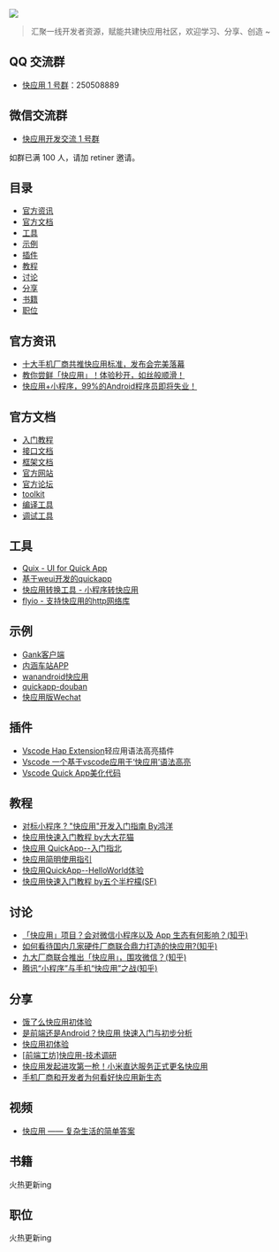 ![](http://ockcz5ezf.bkt.clouddn.com/20180327152212009057487.png)

> 汇聚一线开发者资源，赋能共建快应用社区，欢迎学习、分享、创造 ~

## QQ 交流群

* [快应用 1 号群](https://jq.qq.com/?_wv=1027&k=5Azw8lR)：250508889

## 微信交流群

* <a href="http://ockcz5ezf.bkt.clouddn.com/20180323152177748163516.jpg" target="_blank">快应用开发交流 1 号群</a>

如群已满 100 人，请加 retiner 邀请。

## 目录

* [官方资讯](#官方资讯)
* [官方文档](#官方文档)
* [工具](#工具)
* [示例](#示例)
* [插件](#插件)
* [教程](#教程)
* [讨论](#讨论)
* [分享](#分享)
* [书籍](#书籍)
* [职位](#职位)

## 官方资讯

* [十大手机厂商共推快应用标准，发布会完美落幕](http://bbs.quickapp.cn/posts/detail?id=308)
* [教你尝鲜「快应用」！体验秒开，如丝般顺滑！](https://mp.weixin.qq.com/s/7zPwdXRAl7SIoFw4eKhXyA)
* [快应用+小程序，99%的Android程序员即将失业！](http://bbs.quickapp.cn/posts/detail?id=446)

## 官方文档

* [入门教程](https://doc.quickapp.cn/)
* [接口文档](https://doc.quickapp.cn/features/)
* [框架文档](https://doc.quickapp.cn/framework/)
* [官方网站](https://www.quickapp.cn/)
* [官方论坛](http://bbs.quickapp.cn/)
* [toolkit](https://doc.quickapp.cn/tools/toolkit-tools.html)
* [编译工具](https://doc.quickapp.cn/tools/compiling-tools.html)
* [调试工具](https://doc.quickapp.cn/tools/debugging-tools.html)

## 工具

* [Quix - UI for Quick App](https://github.com/wuxinzhe/Quix)
* [基于weui开发的quickapp](https://github.com/xiaomak/quickapp-weui)
* [快应用转换工具 - 小程序转快应用](http://quickapp.dcloud.io/#wxconvert)
* [flyio - 支持快应用的http网络库](https://segmentfault.com/a/1190000013984402?utm_source=tag-newest)

## 示例

* [Gank客户端](https://github.com/ColorfulCat/quickapp_gank)
* [内涵车站APP](https://github.com/Licoy/quickapp-neihanchezhan)
* [wanandroid快应用](https://github.com/CB-ysx/wanandroid-quickapp)
* [quickapp-douban](https://github.com/hjl19911127/quickapp-douban)
* [快应用版Wechat](https://github.com/yale8848/quickapp-wechat)

## 插件

* [Vscode Hap Extension](https://marketplace.visualstudio.com/items?itemName=yupeng528.hap)轻应用语法高亮插件
* [Vscode 一个基于vscode应用于‘快应用’语法高亮](https://github.com/hatedMe/QuickApp-For-Highlighter)
* [Vscode Quick App美化代码](https://github.com/hatedMe/beautify-quick-app)

## 教程

* [对标小程序 ? "快应用"开发入门指南 By鸿洋](https://juejin.im/post/5ab26a1e6fb9a028b547c675)
* [快应用快速入门教程 by大大花猫](https://juejin.im/post/5ab27d8e518825557e78485e)
* [快应用 QuickApp--入门指北](https://zhuanlan.zhihu.com/p/34774751)
* [快应用简明使用指引](https://github.com/williamfzc/QuickAppLearner)
* [快应用QuickApp--HelloWorld体验](https://www.cnblogs.com/simleSmith/p/8618256.html)
* [快应用快速入门教程 by五个半柠檬(SF)](https://segmentfault.com/a/1190000014012762?utm_source=tag-newest)

## 讨论

* [「快应用」项目？会对微信小程序以及 App 生态有何影响？(知乎)](https://www.zhihu.com/question/268663484/answer/343010272)
* [如何看待国内几家硬件厂商联合鼎力打造的快应用?(知乎)](https://www.zhihu.com/question/268675437/answer/343249351)
* [九大厂商联合推出「快应用」，围攻微信？(知乎)](https://zhuanlan.zhihu.com/p/34796337)
* [腾讯“小程序”与手机“快应用”之战(知乎)](https://zhuanlan.zhihu.com/p/34877700)

## 分享

* [饿了么快应用初体验](https://juejin.im/post/5ab119ef51882555712c3372)
* [是前端还是Android？快应用 快速入门与初步分析](https://segmentfault.com/a/1190000013915359)
* [快应用初体验](https://juejin.im/post/5ab378235188255574599cc4)
* [[前端工坊]快应用-技术调研](https://mp.weixin.qq.com/s/44SX9k1tbAtqhaxP-OwosQ)
* [快应用发起进攻第一枪！小米直达服务正式更名快应用](https://zhuanlan.zhihu.com/p/34985022)
* [手机厂商和开发者为何看好快应用新生态](https://zhuanlan.zhihu.com/p/34984080)

## 视频

* <a href="http://ockcz5ezf.bkt.clouddn.com/20180323152177748163516.jpg" target="_blank">快应用 —— 复杂生活的简单答案</a>

## 书籍

火热更新ing

## 职位

火热更新ing

